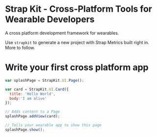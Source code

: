 # Strap Kit - Cross-Platform Tools for Wearable Developers

A cross platform development framework for wearables.

Use ```strapkit``` to generate a new project with Strap Metrics built right in. More to follow.

# Write your first cross platform app

```javascript
var splashPage = StrapKit.UI.Page();

var card = StrapKit.UI.Card({
  title: 'Hello World',
  body:'I am alive'
});

// Adds content to a Page
splashPage.addView(card);

// Tells your wearable app to show this page
splashPage.show();
```